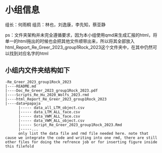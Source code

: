 # 小组信息 

组长：何雨桐
组员：林也，刘逸康，李先知，蔡亚静

ps：文件夹架构并未完全遵循要求，因为本小组使用qmd来生成汇报的html，将单一的html拖出的时候也会把其他文件顺带出来，所以将其全部放入html_Report_Re_Greer_2023_group1Rock_2023这个文件夹中，在其中仍然可以找到对应名字的html

## 小组内文件夹结构如下

```         
-Re_Greer_2023_group1Rock_2023
|----README.md
|----Doc_Re_Greer_2023_group1Rock_2023.pdf
|----Scripts_Re_Hu_2020_Wolfs_2023.rmd
|----html_Report_Re_Greer_2023_group1Rock_2023
|----data+papaja 
      |----- data_all_LTM_object.csv
      |----- data_LTM_ALL_face.csv
      |----- data_VWM_ALL_face.csv
      |----- data_VWM_ALL_object.csv
      |----- Script_Re_Greer_2023_group1Rock_2023.Rmd
      |-----...
      only list the data file and rmd file needed here. note that cause we integrate the code and writing into one rmd, there are still other files for doing the refrence job or for inserting figure inside this filefold
               
      
      
      
      
```
